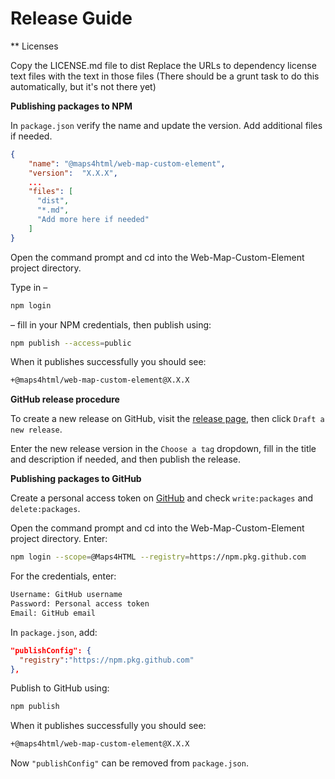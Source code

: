 # Release Guide
** Licenses

Copy the LICENSE.md file to dist
Replace the URLs to dependency license text files with the text in those files
(There should be a grunt task to do this automatically, but it's not there yet)

**Publishing packages to NPM**

In `package.json` verify the name and update the version. Add additional files
if needed.

```json
{
    "name": "@maps4html/web-map-custom-element",
    "version":  "X.X.X",
    ...
    "files": [
      "dist",
      "*.md",
      "Add more here if needed"
    ]
}
```
Open the command prompt and cd into the Web-Map-Custom-Element project directory.

Type in –
```bash
npm login
```
– fill in your NPM credentials, then publish using:
```bash
npm publish --access=public
```
When it publishes successfully you should see:
```bash
+@maps4html/web-map-custom-element@X.X.X
```

**GitHub release procedure**

To create a new release on GitHub, visit the [release page](https://github.com/Maps4HTML/Web-Map-Custom-Element/releases),
then click `Draft a new release`.

Enter the new release version in the `Choose a tag` dropdown, fill in the title and description 
if needed, and then publish the release.

**Publishing packages to GitHub**

Create a personal access token on [GitHub](https://github.com/settings/tokens/new)
and check `write:packages` and `delete:packages`.

Open the command prompt and cd into the Web-Map-Custom-Element project directory. Enter:
```bash
npm login --scope=@Maps4HTML --registry=https://npm.pkg.github.com
``` 
For the credentials, enter:
```bash
Username: GitHub username
Password: Personal access token
Email: GitHub email
```
In `package.json`, add: 
```json
"publishConfig": {
  "registry":"https://npm.pkg.github.com"
},
```
Publish to GitHub using:
```bash
npm publish
```
When it publishes successfully you should see:
```bash
+@maps4html/web-map-custom-element@X.X.X
```
Now `"publishConfig"` can be removed from `package.json`.